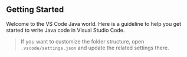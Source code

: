 ## Getting Started

Welcome to the VS Code Java world. Here is a guideline to help you get started to write Java code in Visual Studio Code.





> If you want to customize the folder structure, open `.vscode/settings.json` and update the related settings there.

